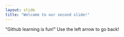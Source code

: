 ```yaml
---
layout: slide
title: "Welcome to our second slide!"
---
```

"Github learning is fun!"
Use the left arrow to go back!

